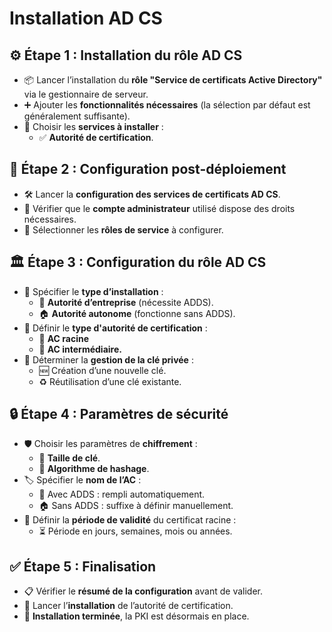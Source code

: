 # Installation AD CS

## **⚙️ Étape 1 : Installation du rôle AD CS**

- 📦 Lancer l’installation du **rôle "Service de certificats Active Directory"** via le gestionnaire de serveur.
- ➕ Ajouter les **fonctionnalités nécessaires** (la sélection par défaut est généralement suffisante).
- 🧩 Choisir les **services à installer** :
  - ✅ **Autorité de certification**.


## **🧰 Étape 2 : Configuration post-déploiement**

- 🛠️ Lancer la **configuration des services de certificats AD CS**.
- 👤 Vérifier que le **compte administrateur** utilisé dispose des droits nécessaires.
- 🎯 Sélectionner les **rôles de service** à configurer.


## **🏛️ Étape 3 : Configuration du rôle AD CS**

- 🔧 Spécifier le **type d’installation** :
  - 🏢 **Autorité d’entreprise** (nécessite ADDS).
  - 🏠 **Autorité autonome** (fonctionne sans ADDS).
- 🧱 Définir le **type d'autorité de certification** :
  - 🌳 **AC racine**
  - 🌿 **AC intermédiaire.**
- 🔐 Déterminer la **gestion de la clé privée** :
  - 🆕 Création d’une nouvelle clé.
  - ♻️ Réutilisation d’une clé existante.


## **🔒 Étape 4 : Paramètres de sécurité**

- 🛡️ Choisir les paramètres de **chiffrement** :
  - 🔑 **Taille de clé**.
  - 🧮 **Algorithme de hashage**.
- 🏷️ Spécifier le **nom de l’AC** :
  - 🏢 Avec ADDS : rempli automatiquement.
  - 🏠 Sans ADDS : suffixe à définir manuellement.
- 📆 Définir la **période de validité** du certificat racine :
  - ⏳ Période en jours, semaines, mois ou années.


## **✅ Étape 5 : Finalisation**

- 📋 Vérifier le **résumé de la configuration** avant de valider.
- 🏁 Lancer l’**installation** de l’autorité de certification.
- 🎉 **Installation terminée**, la PKI est désormais en place.
